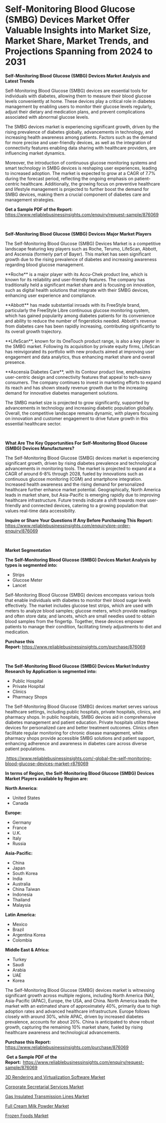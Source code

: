 <p><h1>Self-Monitoring Blood Glucose (SMBG) Devices Market Offer Valuable Insights into Market Size, Market Share, Market Trends, and Projections Spanning from 2024 to 2031</h1></p><p><strong>Self-Monitoring Blood Glucose (SMBG) Devices Market Analysis and Latest Trends</strong></p>
<p><p>Self-Monitoring Blood Glucose (SMBG) devices are essential tools for individuals with diabetes, allowing them to measure their blood glucose levels conveniently at home. These devices play a critical role in diabetes management by enabling users to monitor their glucose levels regularly, adjust their dietary and medication plans, and prevent complications associated with abnormal glucose levels.</p><p>The SMBG devices market is experiencing significant growth, driven by the rising prevalence of diabetes globally, advancements in technology, and increasing health awareness among patients. Factors such as the demand for more precise and user-friendly devices, as well as the integration of connectivity features enabling data sharing with healthcare providers, are influencing market dynamics. </p><p>Moreover, the introduction of continuous glucose monitoring systems and smart technology in SMBG devices is reshaping user experiences, leading to increased adoption. The market is expected to grow at a CAGR of 7.7% during the forecast period, reflecting the ongoing emphasis on patient-centric healthcare. Additionally, the growing focus on preventive healthcare and lifestyle management is projected to further boost the demand for SMBG devices, making them a crucial component of diabetes care and management strategies.</p></p>
<p><strong>Get a Sample PDF of the Report:&nbsp;</strong> <a href="https://www.reliablebusinessinsights.com/enquiry/request-sample/876069">https://www.reliablebusinessinsights.com/enquiry/request-sample/876069</a></p>
<p>&nbsp;</p>
<p><strong>Self-Monitoring Blood Glucose (SMBG) Devices Major Market Players</strong></p>
<p><p>The Self-Monitoring Blood Glucose (SMBG) Devices Market is a competitive landscape featuring key players such as Roche, Terumo, LifeScan, Abbott, and Ascensia (formerly part of Bayer). This market has seen significant growth due to the rising prevalence of diabetes and increasing awareness regarding blood glucose management.</p><p>**Roche** is a major player with its Accu-Chek product line, which is known for its reliability and user-friendly features. The company has traditionally held a significant market share and is focusing on innovation, such as digital health solutions that integrate with their SMBG devices, enhancing user experience and compliance. </p><p>**Abbott** has made substantial inroads with its FreeStyle brand, particularly the FreeStyle Libre continuous glucose monitoring system, which has gained popularity among diabetes patients for its convenience and ability to reduce the number of fingersticks needed. Abbott's revenue from diabetes care has been rapidly increasing, contributing significantly to its overall growth trajectory.</p><p>**LifeScan**, known for its OneTouch product range, is also a key player in the SMBG market. Following its acquisition by private equity firms, LifeScan has reinvigorated its portfolio with new products aimed at improving user engagement and data analytics, thus enhancing market share and overall presence.</p><p>**Ascensia Diabetes Care**, with its Contour product line, emphasizes user-centric design and connectivity features that appeal to tech-savvy consumers. The company continues to invest in marketing efforts to expand its reach and has shown steady revenue growth due to the increasing demand for innovative diabetes management solutions.</p><p>The SMBG market size is projected to grow significantly, supported by advancements in technology and increasing diabetic population globally. Overall, the competitive landscape remains dynamic, with players focusing on innovation and customer engagement to drive future growth in this essential healthcare sector.</p></p>
<p>&nbsp;</p>
<p><strong>What Are The Key Opportunities For Self-Monitoring Blood Glucose (SMBG) Devices Manufacturers?</strong></p>
<p><p>The Self-Monitoring Blood Glucose (SMBG) devices market is experiencing significant growth, driven by rising diabetes prevalence and technological advancements in monitoring tools. The market is projected to expand at a CAGR of around 6-8% through 2028, fueled by innovations such as continuous glucose monitoring (CGM) and smartphone integration. Increased health awareness and the rising demand for personalized healthcare further enhance market potential. Geographically, North America leads in market share, but Asia-Pacific is emerging rapidly due to improving healthcare infrastructure. Future trends indicate a shift towards more user-friendly and connected devices, catering to a growing population that values real-time data accessibility.</p></p>
<p><strong>Inquire or Share Your Questions If Any Before Purchasing This Report:</strong> <a href="https://www.reliablebusinessinsights.com/enquiry/pre-order-enquiry/876069">https://www.reliablebusinessinsights.com/enquiry/pre-order-enquiry/876069</a></p>
<p>&nbsp;</p>
<p><strong>Market Segmentation</strong></p>
<p><strong>The Self-Monitoring Blood Glucose (SMBG) Devices Market Analysis by types is segmented into:</strong></p>
<p><ul><li>Strips</li><li>Glucose Meter</li><li>Lancet</li></ul></p>
<p><p>Self-Monitoring Blood Glucose (SMBG) devices encompass various tools that enable individuals with diabetes to monitor their blood sugar levels effectively. The market includes glucose test strips, which are used with meters to analyze blood samples; glucose meters, which provide readings and often store data; and lancets, which are small needles used to obtain blood samples from the fingertip. Together, these devices empower patients to manage their condition, facilitating timely adjustments to diet and medication.</p></p>
<p><strong>Purchase this Report:&nbsp;</strong><a href="https://www.reliablebusinessinsights.com/purchase/876069">https://www.reliablebusinessinsights.com/purchase/876069</a></p>
<p>&nbsp;</p>
<p><strong>The Self-Monitoring Blood Glucose (SMBG) Devices Market Industry Research by Application is segmented into:</strong></p>
<p><ul><li>Public Hospital</li><li>Private Hospital</li><li>Clinics</li><li>Pharmacy Shops</li></ul></p>
<p><p>The Self-Monitoring Blood Glucose (SMBG) devices market serves various healthcare settings, including public hospitals, private hospitals, clinics, and pharmacy shops. In public hospitals, SMBG devices aid in comprehensive diabetes management and patient education. Private hospitals utilize these devices for personalized care and better treatment outcomes. Clinics often facilitate regular monitoring for chronic disease management, while pharmacy shops provide accessible SMBG solutions and patient support, enhancing adherence and awareness in diabetes care across diverse patient populations.</p></p>
<p><a href="https://www.reliablebusinessinsights.com/-global-the-self-monitoring-blood-glucose-devices-market-r876069">&nbsp;https://www.reliablebusinessinsights.com/-global-the-self-monitoring-blood-glucose-devices-market-r876069</a></p>
<p><strong>In terms of Region, the Self-Monitoring Blood Glucose (SMBG) Devices Market Players available by Region are:</strong></p>
<p>
    <p> <strong> North America: </strong>
        <ul>
            <li>United States</li>
            <li>Canada</li>
        </ul>
        </p> 
    <p> <strong> Europe: </strong>
        <ul>
            <li>Germany</li>
            <li>France</li>
            <li>U.K.</li>
            <li>Italy</li>
            <li>Russia</li>
        </ul>
        </p> 
    <p> <strong> Asia-Pacific: </strong>
        <ul>
            <li>China</li>
            <li>Japan</li>
            <li>South Korea</li>
            <li>India</li>
            <li>Australia</li>
            <li>China Taiwan</li>
            <li>Indonesia</li>
            <li>Thailand</li>
            <li>Malaysia</li>
        </ul>
        </p> 
    <p> <strong> Latin America: </strong>
        <ul>
            <li>Mexico</li>
            <li>Brazil</li>
            <li>Argentina Korea</li>
            <li>Colombia</li>
        </ul>
        </p> 
    <p> <strong> Middle East & Africa: </strong>
        <ul>
            <li>Turkey</li>
            <li>Saudi</li>
            <li>Arabia</li>
            <li>UAE</li>
            <li>Korea</li>
        </ul>
    </p>
    </p>
<p><p>The Self-Monitoring Blood Glucose (SMBG) devices market is witnessing significant growth across multiple regions, including North America (NA), Asia-Pacific (APAC), Europe, the USA, and China. North America leads the market with an estimated share of approximately 40%, primarily due to high adoption rates and advanced healthcare infrastructure. Europe follows closely with around 30%, while APAC, driven by increased diabetes prevalence, accounts for about 20%. China is anticipated to show robust growth, capturing the remaining 10% market share, fueled by rising healthcare awareness and technological advancements.</p></p>
<p><strong>Purchase this Report: </strong><a href="https://www.reliablebusinessinsights.com/purchase/876069">https://www.reliablebusinessinsights.com/purchase/876069</a></p>
<p>&nbsp;<strong>Get a Sample PDF of the Report:&nbsp;&nbsp;</strong><a href="https://www.reliablebusinessinsights.com/enquiry/request-sample/876069">https://www.reliablebusinessinsights.com/enquiry/request-sample/876069</a></p>
<p><strong></strong></p>
<p><p><a href="https://www.linkedin.com/pulse/strategic-market-insights-global-3d-rendering-virtualization-9fute?trackingId=3Vyv%2B%2BqJRK2nfSbE2N6D4A%3D%3D">3D Rendering and Virtualization Software Market</a></p><p><a href="https://www.linkedin.com/pulse/market-forecasting-change-global-corporate-secretarial-wyn3e?trackingId=Iq7Z40BFTiOl0HoES9Zj3Q%3D%3D">Corporate Secretarial Services Market</a></p><p><a href="https://www.linkedin.com/pulse/gas-insulated-transmission-lines-industry-sector-new-technologies-uomic?trackingId=vLSkGX7EQzG%2FeFlPviyM7Q%3D%3D">Gas Insulated Transmission Lines Market</a></p><p><a href="https://www.linkedin.com/pulse/full-cream-milk-powder-market-industry-trends-forecast-period-bs8af?trackingId=7SyWO1JNS%2F%2BkOsm6M7vXvg%3D%3D">Full Cream Milk Powder Market</a></p><p><a href="https://www.linkedin.com/pulse/frozen-foods-market-investigation-industry-evolution-forecast-zt6uf?trackingId=MMfOGcRmRF6kgU0su4yNFA%3D%3D">Frozen Foods Market</a></p></p>